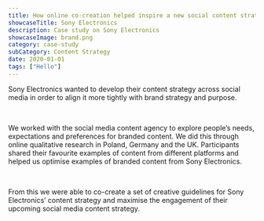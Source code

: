 ```yaml
---
title: How online co-creation helped inspire a new social content strategy for Sony Electronics in Europe
showcaseTitle: Sony Electronics
description: Case study on Sony Electronics
showcaseImage: brand.png
category: case-study
subCategory: Content Strategy
date: 2020-01-01
tags: ["Hello"]
---
```


Sony Electronics wanted to develop their content strategy across social media in order to align it more tightly with brand strategy and purpose.

<br/>

We worked with the social media content agency to explore people’s needs, expectations and preferences for branded content. We did this through online qualitative research in Poland, Germany and the UK. Participants shared their favourite examples of content from different platforms and helped us optimise examples of branded content from Sony Electronics.

<br/>

From this we were able to co-create a set of creative guidelines for Sony Electronics’ content strategy and maximise the engagement of their upcoming social media content strategy.